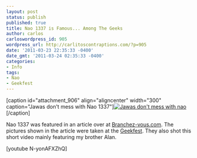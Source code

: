 ```yaml
---
layout: post
status: publish
published: true
title: Nao 1337 is Famous... Among The Geeks
author: carlos
carloswordpress_id: 905
wordpress_url: http://carlitoscontraptions.com/?p=905
date: '2011-03-23 22:35:33 -0400'
date_gmt: '2011-03-24 02:35:33 -0400'
categories:
- Info
tags:
- Nao
- Geekfest
---
```

\[caption id="attachment_906" align="aligncenter" width="300" caption="Jawas don't mess with Nao 1337"\][![Jawas don't mess with nao](http://carlitoscontraptions.com/wp-content/uploads/2011/03/nao-jawa-300x200.jpg "Jawas don't mess with nao")](http://carlitoscontraptions.com/wp-content/uploads/2011/03/nao-jawa.jpg)\[/caption\]

Nao 1337 was featured in an article over at [Branchez-vous.com](http://www.branchez-vous.com/techno/actualite/2011/03/nao-robot-humanoide-aldebaran-robotics-robotique-geekfest-mtl-2011.html). The pictures shown in the article were taken at the [Geekfest](http://carlitoscontraptions.com/tag/geekfest/). They also shot this short video mainly featuring my brother Alan.

[youtube N-yonAFXZhQ]
